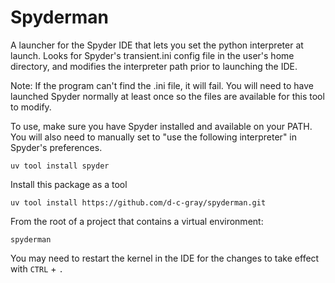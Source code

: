 Spyderman
=========

A launcher for the Spyder IDE that lets you set the python interpreter at launch.
Looks for Spyder's transient.ini config file in the user's home directory, and modifies the
interpreter path prior to launching the IDE.

Note: If the program can't find the .ini file, it will fail. You will need to have
launched Spyder normally at least once so the files are available for this tool to
modify.

To use, make sure you have Spyder installed and available on your PATH.
You will also need to manually set to "use the following
interpreter" in Spyder's preferences. 

```
uv tool install spyder
```

Install this package as a tool

```
uv tool install https://github.com/d-c-gray/spyderman.git
```

From the root of a project that contains a virtual environment:

```
spyderman
```

You may need to restart the kernel in the IDE for the changes to take effect with `CTRL` + `.`